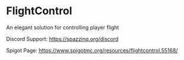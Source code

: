 # FlightControl
An elegant solution for controlling player flight

Discord Support: https://spazzinq.org/discord

Spigot Page: https://www.spigotmc.org/resources/flightcontrol.55168/
